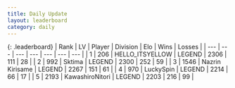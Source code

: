 ```yaml
---
title: Daily Update
layout: leaderboard
category: daily
---
```


{: .leaderboard}
| Rank | LV | Player | Division | Elo | Wins | Losses |
| --- | --- | --- | --- | --- | --- | --- |
| <span data-change="1">1</span> | 206 | <span title="ID: 528147">HELLO_ITSYELLOW</span> | LEGEND | <span data-change="34">2306</span> | <span data-change="10">111</span> | <span data-change="0">28</span> |
| <span data-change="-1">2</span> | 992 | <span title="ID: 353063">Sktima</span> | LEGEND | <span data-change="0">2300</span> | <span data-change="0">252</span> | <span data-change="0">59</span> |
| <span data-change="0">3</span> | 1546 | <span title="ID: 315148">Nazrin Kirisame</span> | LEGEND | <span data-change="3">2267</span> | <span data-change="1">151</span> | <span data-change="0">61</span> |
| <span data-change="0">4</span> | 970 | <span title="ID: 498412">LuckySpin</span> | LEGEND | <span data-change="0">2214</span> | <span data-change="0">66</span> | <span data-change="0">17</span> |
| <span data-change="0">5</span> | 2193 | <span title="ID: 164871">KawashiroNitori</span> | LEGEND | <span data-change="7">2203</span> | <span data-change="1">216</span> | <span data-change="0">99</span> |